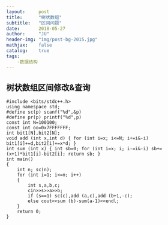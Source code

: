 ```yaml
---
layout:     post
title:      "树状数组"
subtitle:   "区间问题"
date:       2018-05-27
author:     "JU"
header-img: "img/post-bg-2015.jpg"
mathjax:    false
catalog:    true
tags:
    -数据结构 
---
```


## 树状数组区间修改&查询

    #include <bits/stdc++.h>
    using namespace std;
    #define sc(p) scanf("%d",&p)
    #define pr(p) printf("%d",p)
    const int N=100100;
    const int oo=0x7FFFFFFF;
    int bit1[N],bit2[N];
    void add (int x,int d) { for (int i=x; i<=N; i+=i&-i) bit1[i]+=d,bit2[i]+=x*d; }
    int sum (int x) { int sb=0; for (int i=x; i; i-=i&-i) sb+=(x+1)*bit1[i]-bit2[i]; return sb; }
    int main()
    {
        int n; sc(n);
        for (int i=1; i<=n; i++)
        {
            int s,a,b,c;
            cin>>s>>a>>b;
            if (s==1) sc(c),add (a,c),add (b+1,-c);
            else cout<<sum (b)-sum(a-1)<<endl;
        }
        return 0;
    }
